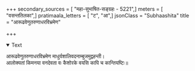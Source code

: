 +++
secondary_sources = [ "महा-सुभाषित-सङ्ग्रहः - 5221",]
meters = [ "वसन्ततिलका",]
pratimaala_letters = [ "ट", "आ",]
jsonClass = "Subhaashita"
title = "आरूढवेणुतरुणाधरविभ्रमेण"

+++

<details open><summary>Text</summary>

आरूढवेणुतरुणाधरविभ्रमेण माधुर्यशालिवदनाम्बुजमुद्वहन्ती।  
आलोक्यतां किमनया वनदेवता वः कैशोरके वयसि कापि च कान्तियष्टिः॥
</details>
